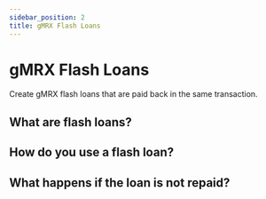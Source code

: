 ```yaml
---
sidebar_position: 2
title: gMRX Flash Loans
---
```


# gMRX Flash Loans

Create gMRX flash loans that are paid back in the same transaction.

## What are flash loans?

## How do you use a flash loan?

## What happens if the loan is not repaid?
